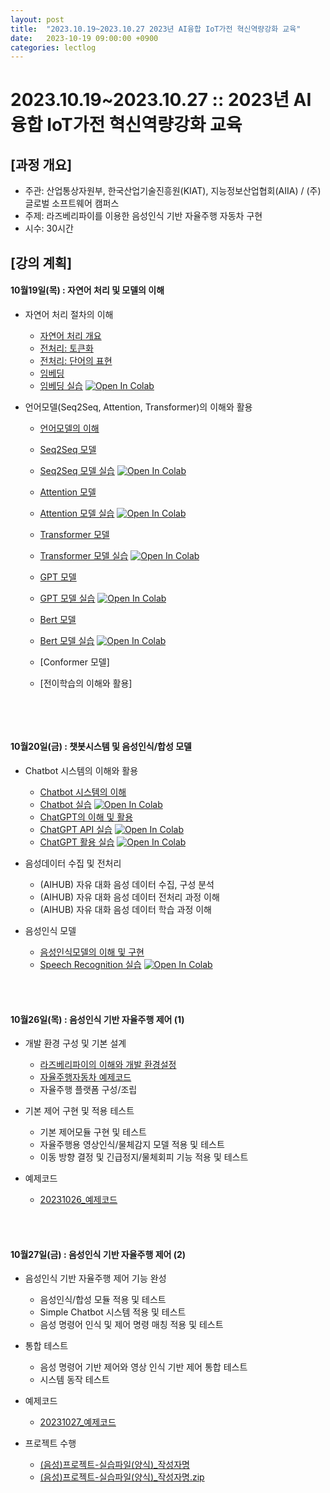 ```yaml
---
layout: post
title:  "2023.10.19~2023.10.27 2023년 AI융합 IoT가전 혁신역량강화 교육"
date:   2023-10-19 09:00:00 +0900
categories: lectlog
---
```


# 2023.10.19~2023.10.27 :: 2023년 AI융합 IoT가전 혁신역량강화 교육

## \[과정 개요]

* 주관: 산업통상자원부, 한국산업기술진흥원(KIAT), 지능정보산업협회(AIIA) / (주)글로벌 소프트웨어 캠퍼스
* 주제: 라즈베리파이를 이용한 음성인식 기반 자율주행 자동차 구현
* 시수: 30시간

## \[강의 계획]

#### 10월19일(목) : 자연어 처리 및 모델의 이해

* 자연어 처리 절차의 이해
  * [자연어 처리 개요](../LectureFiles/pdf/NLP001_자연어처리개요.pdf)
  * [전처리: 토큰화](../LectureFiles/pdf/NLP002_전처리-토큰화.pdf)
  * [전처리: 단어의 표현](../LectureFiles/pdf/NLP003_전처리-단어의표현.pdf)
  * [임베딩](../LectureFiles/pdf/NLP004_임베딩.pdf)
  * [임베딩 실습](../LectureFiles/src/NLP004_Word_Embedding.ipynb) [![Open In Colab](https://colab.research.google.com/assets/colab-badge.svg)](https://colab.research.google.com/github/aidalabs/Lectures/blob/main/LectureFiles/src/NLP004_Word_Embedding.ipynb)

* 언어모델(Seq2Seq, Attention, Transformer)의 이해와 활용
  * [언어모델의 이해](../LectureFiles/pdf/NLP005_언어모델개요.pdf)
  * [Seq2Seq 모델](../LectureFiles/pdf/NLP006_언어모델-Seq2Seq.pdf)
  * [Seq2Seq 모델 실습](../LectureFiles/src/NLP006_Seq2Seq.ipynb) [![Open In Colab](https://colab.research.google.com/assets/colab-badge.svg)](https://colab.research.google.com/github/aidalabs/Lectures/blob/main/LectureFiles/src/NLP006_Seq2Seq.ipynb)
  * [Attention 모델](../LectureFiles/pdf/NLP007_언어모델-Attention.pdf)
  * [Attention 모델 실습](../LectureFiles/src/NLP007_Attention.ipynb) [![Open In Colab](https://colab.research.google.com/assets/colab-badge.svg)](https://colab.research.google.com/github/aidalabs/Lectures/blob/main/LectureFiles/src/NLP007_Attention.ipynb)
  * [Transformer 모델](../LectureFiles/pdf/NLP008_언어모델-Transformer.pdf)
  * [Transformer 모델 실습](../LectureFiles/src/NLP008_Transformer.ipynb) [![Open In Colab](https://colab.research.google.com/assets/colab-badge.svg)](https://colab.research.google.com/github/aidalabs/Lectures/blob/main/LectureFiles/src/NLP008_Transformer.ipynb)
  
  * [GPT 모델](../LectureFiles/pdf/NLP009_GPT모델.pdf)
  * [GPT 모델 실습](../LectureFiles/src/NLP009_GPT.ipynb) [![Open In Colab](https://colab.research.google.com/assets/colab-badge.svg)](https://colab.research.google.com/github/aidalabs/Lectures/blob/main/LectureFiles/src/NLP009_GPT.ipynb)
  * [Bert 모델](../LectureFiles/pdf/NLP010_BERT모델.pdf)
  * [Bert 모델 실습](../LectureFiles/src/NLP010_BERT.ipynb) [![Open In Colab](https://colab.research.google.com/assets/colab-badge.svg)](https://colab.research.google.com/github/aidalabs/Lectures/blob/main/LectureFiles/src/NLP010_BERT.ipynb)
  
  * [Conformer 모델]  
  * [전이학습의 이해와 활용]
  <br/>
<br/>

#### 10월20일(금) : 챗봇시스템 및 음성인식/합성 모델

* Chatbot 시스템의 이해와 활용
  * [Chatbot 시스템의 이해](../LectureFiles/pdf/NLP011_Chatbot시스템.pdf)
  * [Chatbot 실습](../LectureFiles/src/NLP020_Chatbot.ipynb) [![Open In Colab](https://colab.research.google.com/assets/colab-badge.svg)](https://colab.research.google.com/github/aidalabs/Lectures/blob/main/LectureFiles/src/NLP020_Chatbot.ipynb)
  * [ChatGPT의 이해 및 활용](../LectureFiles/pdf/LLM001_ChatGPT.pdf)
  * [ChatGPT API 실습](../LectureFiles/src/LLM001_ChatGPT_API.ipynb) [![Open In Colab](https://colab.research.google.com/assets/colab-badge.svg)](https://colab.research.google.com/github/aidalabs/Lectures/blob/main/LectureFiles/src/LLM001_ChatGPT_API.ipynb)
  * [ChatGPT 활용 실습](../LectureFiles/src/LLM002_ChatGPT_Usage.ipynb) [![Open In Colab](https://colab.research.google.com/assets/colab-badge.svg)](https://colab.research.google.com/github/aidalabs/Lectures/blob/main/LectureFiles/src/LLM002_ChatGPT_Usage.ipynb)


* 음성데이터 수집 및 전처리
  * (AIHUB) 자유 대화 음성 데이터 수집, 구성 분석
  * (AIHUB) 자유 대화 음성 데이터 전처리 과정 이해
  * (AIHUB) 자유 대화 음성 데이터 학습 과정 이해

* 음성인식 모델
  * [음성인식모델의 이해 및 구현](../LectureFiles/pdf/ASR001_음성인식모델개요.pdf)
  * [Speech Recognition 실습](../LectureFiles/src/AVR001_Speech_Recognition.ipynb) [![Open In Colab](https://colab.research.google.com/assets/colab-badge.svg)](https://colab.research.google.com/github/aidalabs/Lectures/blob/main/LectureFiles/src/AVR001_Speech_Recognition.ipynb)
<br/>
<br/>

#### 10월26일(목) : 음성인식 기반 자율주행 제어 (1)

* 개발 환경 구성 및 기본 설계
  * [라즈베리파이의 이해와 개발 환경설정](../LectureFiles/pdf/RCS002_OSHW개요.pdf)
  * [자율주행자동차 예제코드](../LectureFiles/src/RCS_AI자율주행자동차_예제코드.zip)
  * 자율주행 플랫폼 구성/조립

* 기본 제어 구현 및 적용 테스트
  * 기본 제어모듈 구현 및 테스트
  * 자율주행용 영상인식/물체감지 모델 적용 및 테스트
  * 이동 방향 결정 및 긴급정지/물체회피 기능 적용 및 테스트

* 예제코드
  * [20231026_예제코드](../LectureFiles/src/20231024.zip)
<br/>
<br/>

#### 10월27일(금) : 음성인식 기반 자율주행 제어 (2)

* 음성인식 기반 자율주행 제어 기능 완성
  * 음성인식/합성 모듈 적용 및 테스트
  * Simple Chatbot 시스템 적용 및 테스트
  * 음성 명령어 인식 및 제어 명령 매칭 적용 및 테스트

* 통합 테스트
  * 음성 명령어 기반 제어와 영상 인식 기반 제어 통합 테스트
  * 시스템 동작 테스트

* 예제코드
  * [20231027_예제코드](../LectureFiles/src/SR_RCS.zip)

* 프로젝트 수행
   * [(음성)프로젝트-실습파일(양식)_작성자명](../LectureFiles/Project.pptx)
   * [(음성)프로젝트-실습파일(양식)_작성자명.zip](../LectureFiles/Project.zip)